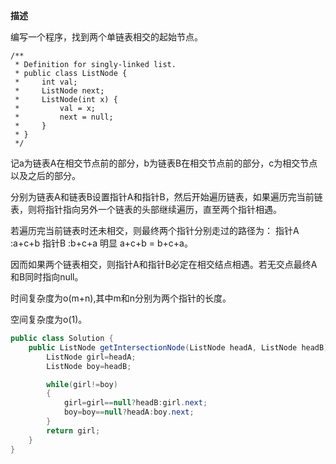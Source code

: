 **描述**

编写一个程序，找到两个单链表相交的起始节点。
```
/**
 * Definition for singly-linked list.
 * public class ListNode {
 *     int val;
 *     ListNode next;
 *     ListNode(int x) {
 *         val = x;
 *         next = null;
 *     }
 * }
 */
 ```
 
记a为链表A在相交节点前的部分，b为链表B在相交节点前的部分，c为相交节点以及之后的部分。
 
分别为链表A和链表B设置指针A和指针B，然后开始遍历链表，如果遍历完当前链表，则将指针指向另外一个链表的头部继续遍历，直至两个指针相遇。


若遍历完当前链表时还未相交，则最终两个指针分别走过的路径为：
指针A :a+c+b
指针B :b+c+a
明显 a+c+b = b+c+a。

因而如果两个链表相交，则指针A和指针B必定在相交结点相遇。若无交点最终A和B同时指向null。

时间复杂度为o(m+n),其中m和n分别为两个指针的长度。

空间复杂度为o(1)。
 
```java
public class Solution {
    public ListNode getIntersectionNode(ListNode headA, ListNode headB) {
        ListNode girl=headA;
        ListNode boy=headB;

        while(girl!=boy)
        {
            girl=girl==null?headB:girl.next;
            boy=boy==null?headA:boy.next;
        }
        return girl;
    }
}
```
